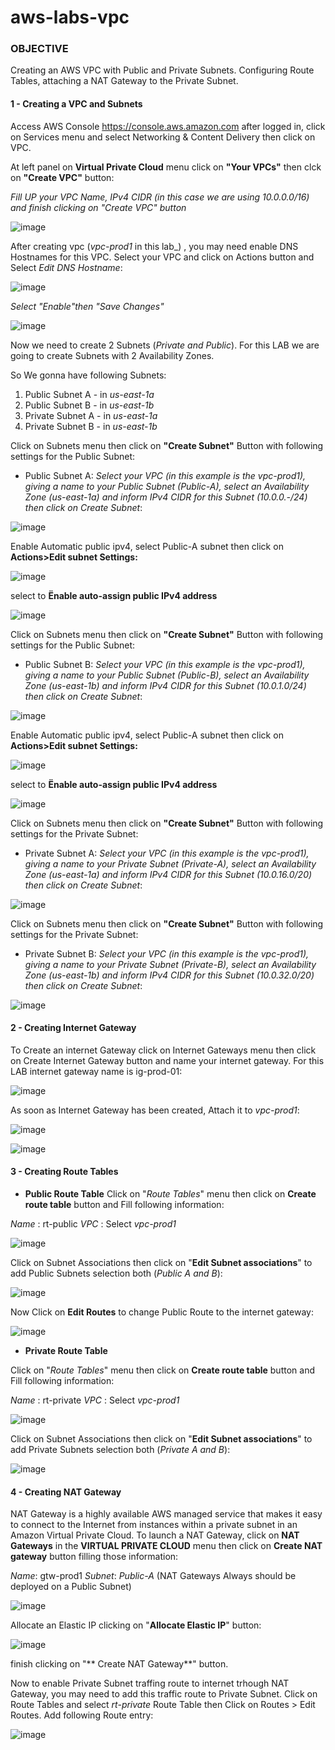 # aws-labs-vpc
### OBJECTIVE

Creating an  AWS VPC with Public and Private Subnets. Configuring Route Tables, attaching a NAT Gateway to the Private Subnet.

####  1 - Creating a VPC and Subnets
Access AWS Console  https://console.aws.amazon.com after logged in, click on Services menu and select Networking & Content Delivery then click on VPC.

At left panel on **Virtual Private Cloud** menu click on **"Your VPCs"** then clck on **"Create VPC"** button:

_Fill UP your VPC Name, IPv4 CIDR (in this case we are using 10.0.0.0/16) and finish clicking on "Create VPC" button_

![image](https://user-images.githubusercontent.com/48591555/153713506-e8753f3d-e96f-4b57-936d-a3820e7119be.png)

After creating vpc (_vpc-prod1_ in this lab_) , you may need enable DNS Hostnames for this VPC. Select your VPC and click on Actions button and Select _Edit DNS Hostname_:

![image](https://user-images.githubusercontent.com/48591555/153714418-ec080155-299e-4c58-90ee-c6621905a042.png)


_Select "Enable"then "Save Changes"_

![image](https://user-images.githubusercontent.com/48591555/153714365-b9bc6cf9-2046-48f5-91b6-a6da4e7e1e0d.png)


Now we need to create 2 Subnets (_Private and Public_). For this LAB we are going to create Subnets with 2 Availability Zones. 

So We gonna have following Subnets:
1. Public Subnet A - in _us-east-1a_
2. Public Subnet B -  in _us-east-1b_
3. Private Subnet A - in _us-east-1a_
4. Private Subnet B - in _us-east-1b_

Click on Subnets menu then click on **"Create Subnet"** Button with following settings for the Public Subnet:
- Public Subnet A:
_Select your VPC (in this example is the vpc-prod1), giving a name to your Public Subnet (Public-A), select an Availability Zone (us-east-1a) and inform IPv4 CIDR for this Subnet (10.0.0.-/24) then click on Create Subnet_:

![image](https://user-images.githubusercontent.com/48591555/153713871-ef1e8b62-95ff-4826-b48d-bf3af17d19f8.png)

Enable Automatic public ipv4, select Public-A subnet then click on **Actions>Edit subnet Settings:**

![image](https://user-images.githubusercontent.com/48591555/153716042-86c30942-a2bf-47e7-bf50-89cb61f7e536.png)

select to **Ënable auto-assign public IPv4 address**

![image](https://user-images.githubusercontent.com/48591555/153716075-fe5b2c35-a463-41a4-9358-33c954b0109d.png)


Click on Subnets menu then click on **"Create Subnet"** Button with following settings for the Public Subnet:
- Public Subnet B:
_Select your VPC (in this example is the vpc-prod1), giving a name to your Public Subnet (Public-B), select an Availability Zone (us-east-1b) and inform IPv4 CIDR for this Subnet (10.0.1.0/24) then click on Create Subnet_:

![image](https://user-images.githubusercontent.com/48591555/153714130-aad41f59-54a6-4eb1-9335-7fff54f6399e.png)

Enable Automatic public ipv4, select Public-A subnet then click on **Actions>Edit subnet Settings:**

![image](https://user-images.githubusercontent.com/48591555/153716042-86c30942-a2bf-47e7-bf50-89cb61f7e536.png)

select to **Ënable auto-assign public IPv4 address**

![image](https://user-images.githubusercontent.com/48591555/153716080-42673efb-7b04-426b-8e61-a383595b74c6.png)


Click on Subnets menu then click on **"Create Subnet"** Button with following settings for the Private Subnet:
- Private Subnet A:
_Select your VPC (in this example is the vpc-prod1), giving a name to your Private Subnet (Private-A), select an Availability Zone (us-east-1a) and inform IPv4 CIDR for this Subnet (10.0.16.0/20) then click on Create Subnet_:

![image](https://user-images.githubusercontent.com/48591555/153714525-12a5576f-b52c-4947-baaf-f5fdfb3093c9.png)

Click on Subnets menu then click on **"Create Subnet"** Button with following settings for the Private Subnet:
- Private Subnet B:
_Select your VPC (in this example is the vpc-prod1), giving a name to your Private Subnet (Private-B), select an Availability Zone (us-east-1b) and inform IPv4 CIDR for this Subnet (10.0.32.0/20) then click on Create Subnet_:

![image](https://user-images.githubusercontent.com/48591555/153714583-e9d577e1-55e7-4722-9cf7-78a7187bee26.png)


#### 2 - Creating Internet Gateway
To Create an internet Gateway click on Internet Gateways menu then click on Create Internet Gateway button and name your internet gateway. For this LAB internet gateway name is ig-prod-01:

![image](https://user-images.githubusercontent.com/48591555/153714747-2905a5ed-e915-444d-acfe-5bd51a214530.png)

As soon as Internet Gateway has been created, Attach it to _vpc-prod1_:

![image](https://user-images.githubusercontent.com/48591555/153714800-a1373347-b189-4da2-b0c2-32448139d13a.png)

![image](https://user-images.githubusercontent.com/48591555/153714808-debfca98-427c-40d4-a66f-51607586fb79.png)

#### 3 - Creating Route Tables
 - **Public Route Table**
 Click on "_Route Tables_" menu then click on **Create route table** button and Fill following information:
 
 _Name_ : rt-public
 _VPC_ : Select _vpc-prod1_ 
 
 ![image](https://user-images.githubusercontent.com/48591555/153714933-1642b4c6-5960-4204-85a1-9ae727faa958.png)
 
 Click on Subnet Associations then click on "**Edit Subnet associations**" to add Public Subnets selection both (_Public A and B_):
 
 ![image](https://user-images.githubusercontent.com/48591555/153715003-2708787f-d2ad-4c20-bd98-a31a78d6f9d5.png)
 
 Now Click on **Edit Routes** to change Public Route to the internet gateway:
 
 ![image](https://user-images.githubusercontent.com/48591555/153715066-25d862f4-bd7b-4ce8-805a-3069aaef3af7.png)



 - **Private Route Table**
 
 Click on "_Route Tables_" menu then click on **Create route table** button and Fill following information:
 
 _Name_ : rt-private
 _VPC_ : Select _vpc-prod1_ 
 
 ![image](https://user-images.githubusercontent.com/48591555/153715117-46d44b41-5a1a-43be-8258-b8c8421d297a.png)

Click on Subnet Associations then click on "**Edit Subnet associations**" to add Private Subnets selection both (_Private A and B_):

![image](https://user-images.githubusercontent.com/48591555/153715164-7fd0a983-387b-408b-b0d7-5cd8db50a8f1.png)

#### 4 - Creating NAT Gateway
NAT Gateway is a highly available AWS managed service that makes it easy to connect to the Internet from instances within a private subnet in an Amazon Virtual Private Cloud.
To launch a  NAT Gateway, click on **NAT Gateways** in the **VIRTUAL PRIVATE CLOUD** menu then click on **Create NAT gateway** button filling those information:

_Name_: gtw-prod1
_Subnet_: _Public-A_ (NAT Gateways Always should be deployed on a Public Subnet)

![image](https://user-images.githubusercontent.com/48591555/153715372-ee3bb031-2faa-41f2-8ae5-9db6ee1745b4.png)

Allocate an Elastic IP clicking on "**Allocate Elastic IP**" button:

![image](https://user-images.githubusercontent.com/48591555/153715406-c282cffe-377c-481b-8069-6b6c99c7ca53.png)

finish clicking on "** Create NAT Gateway**" button.

Now to enable Private Subnet traffing route to internet trhough NAT Gateway, you may need to add this traffic route to Private Subnet.
Click on Route Tables and select _rt-private_ Route Table then Click on Routes > Edit Routes. Add following Route entry:

![image](https://user-images.githubusercontent.com/48591555/153727293-462ac0a9-f212-4720-bda1-24bbfe8348a8.png)












